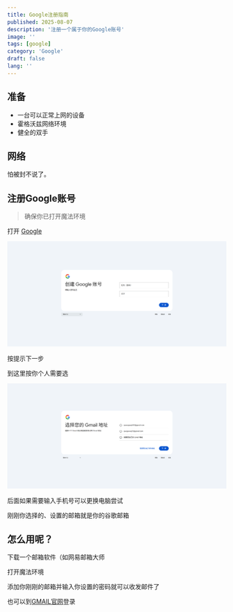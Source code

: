 ```yaml
---
title: Google注册指南
published: 2025-08-07
description: '注册一个属于你的Google账号'
image: ''
tags: [google]
category: 'Google'
draft: false 
lang: ''
---
```


## 准备
- 一台可以正常上网的设备
- 霍格沃兹网络环境
- 健全的双手

## 网络
怕被封不说了。

## 注册Google账号
> 确保你已打开魔法环境

打开 [Google](https://accounts.google.com/signup)

![alt text](image.png)

按提示下一步

到这里按你个人需要选

![alt text](ff7e2c87-82ca-4bcb-9098-2f3382b31b5d.png)

后面如果需要输入手机号可以更换电脑尝试

刚刚你选择的、设置的邮箱就是你的谷歌邮箱

## 怎么用呢？
下载一个邮箱软件（如网易邮箱大师

打开魔法环境

添加你刚刚的邮箱并输入你设置的密码就可以收发邮件了

也可以到[GMAIL官网](https://mail.google.com/)登录